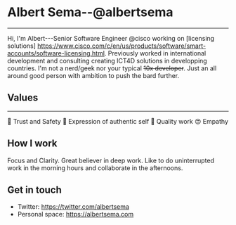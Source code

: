 # Albert Sema--@albertsema
---
Hi, I'm Albert---Senior Software Engineer @cisco working on [licensing solutions] https://www.cisco.com/c/en/us/products/software/smart-accounts/software-licensing.html. Previously worked in international development and consulting creating ICT4D solutions in developping countries. I'm not a nerd/geek nor your typical ~~10x developer~~. Just an all around good person with ambition to push the bard further.

## Values
---
:sparkling_heart: Trust and Safety
:star2: Expression of authentic self
:blossom: Quality work
:heart_eyes: Empathy

## How I work

Focus and Clarity. Great believer in deep work. Like to do uninterrupted work in the morning hours and collaborate in the afternoons. 

## Get in touch

* Twitter: https://twitter.com/albertsema
* Personal space: https://albertsema.com
